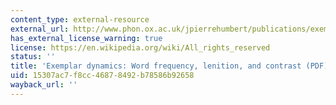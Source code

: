 ```yaml
---
content_type: external-resource
external_url: http://www.phon.ox.ac.uk/jpierrehumbert/publications/exemplar_dynamics.pdf
has_external_license_warning: true
license: https://en.wikipedia.org/wiki/All_rights_reserved
status: ''
title: 'Exemplar dynamics: Word frequency, lenition, and contrast (PDF)'
uid: 15307ac7-f8cc-4687-8492-b78586b92658
wayback_url: ''
---
```

